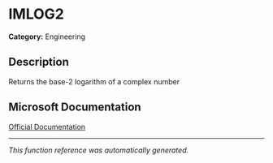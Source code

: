 # IMLOG2

**Category:** Engineering

## Description
Returns the base-2 logarithm of a complex number

## Microsoft Documentation
[Official Documentation](https://support.microsoft.com//en-us/office/imlog2-function-152e13b4-bc79-486c-a243-e6a676878c51)

---
*This function reference was automatically generated.*
